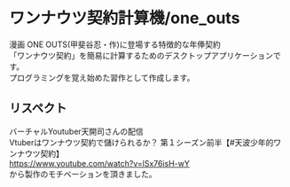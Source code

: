 # ワンナウツ契約計算機/one_outs
漫画 ONE OUTS(甲斐谷忍・作)に登場する特徴的な年俸契約  
「ワンナウツ契約」を簡易に計算するためのデスクトップアプリケーションです。  
プログラミングを覚え始めた習作として作成します。

## リスペクト  
バーチャルYoutuber天開司さんの配信  
Vtuberはワンナウツ契約で儲けられるか？ 第１シーズン前半【#天波少年的ワンナウツ契約】  
https://www.youtube.com/watch?v=lSx76isH-wY  
から製作のモチベーションを頂きました。
